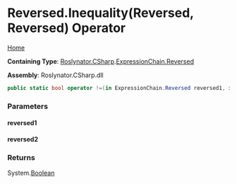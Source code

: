 <a name="_top"></a>

# Reversed\.Inequality\(Reversed, Reversed\) Operator

[Home](../../../../../README.md#_top)

**Containing Type**: [Roslynator.CSharp](../../../README.md#_top)\.[ExpressionChain.Reversed](../README.md#_top)

**Assembly**: Roslynator\.CSharp\.dll

```csharp
public static bool operator !=(in ExpressionChain.Reversed reversed1, in ExpressionChain.Reversed reversed2)
```

### Parameters

#### reversed1

#### reversed2

### Returns

System\.[Boolean](https://docs.microsoft.com/en-us/dotnet/api/system.boolean)

